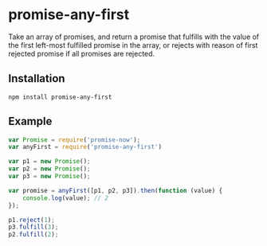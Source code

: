 # promise-any-first

Take an array of promises, and return a promise that fulfills with the value of the first left-most fulfilled promise in the array, or rejects with reason of first rejected promise if all promises are rejected.

## Installation

	npm install promise-any-first

## Example

```javascript
var Promise = require('promise-now');
var anyFirst = require('promise-any-first')

var p1 = new Promise();
var p2 = new Promise();
var p3 = new Promise();

var promise = anyFirst([p1, p2, p3]).then(function (value) {
	console.log(value); // 2
});

p1.reject(1);
p3.fulfill(3);
p2.fulfill(2);
```